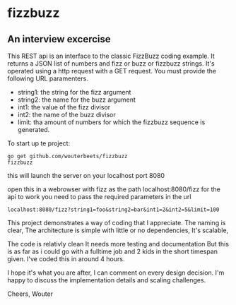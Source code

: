 # fizzbuzz
## An interview excercise
This REST api is an interface to the classic FizzBuzz coding example.
It returns a JSON list of numbers and fizz or buzz or fizzbuzz strings.
It's operated using a http request with a GET request. You must provide the following URL paramenters.
- string1: the string for the fizz argument 
- string2: the name for the buzz argument
- int1: the value of the fizz divisor
- int2: the name of the buzz divisor
- limit: tha amount of numbers for which the fizzbuzz sequence is generated.

To start up te project:

```
go get github.com/wouterbeets/fizzbuzz
fizzbuzz
```

this will launch the server on your localhost port 8080

open this in a webrowser with fizz as the path
localhost:8080/fizz
for the api to work you need to pass the required parameters in the url

```
localhost:8080/fizz?string1=foo&string2=bar&int1=2&int2=5&limit=100
```


This project demonstrates a way of coding that I appreciate.
The naming is clear,
The architecture is simple with little or no dependencies,
It's scalable,

The code is relativly clean
It needs more testing and documentation
But this is as far as i could go with a fulltime job and 2 kids in the short timespan given.
I've coded this in around 4 hours.

I hope it's what you are after, I can comment on every design decision. I'm happy to discuss the implementation details and scaling challenges.

Cheers,
Wouter
